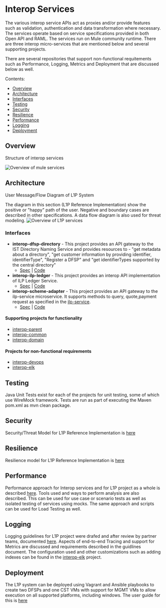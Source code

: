 # Interop Services

The various interop service APIs act as proxies and/or provide features such as validation, authentication and data transformation where necessary. The services operate based on service specifications provided in both Open API and RAML. The services run on Mule community runtime. There are three interop micro-services that are mentioned below and several supporting projects.

There are several repositories that support non-functional requitements such as Performance, Logging, Metrics and Deployment that are discussed below as well.

Contents:

* [Overview](#overview)
* [Architecture](#architecture)
* [Interfaces](#interfaces)
* [Testing](#testing)
* [Security](#security)
* [Resilience](#resilience)
* [Performance](#performance)
* [Logging](#logging)
* [Deployment](#deployment)

## Overview
Structure of interop services

![Overview of mule services](./interop-services-overview.jpg)

## Architecture
User Message/Flow Diagram of L1P System

The diagram in this section (L1P Reference Implementation) show the positive or "happy" path of the user. Negative and boundary cases are described in other specifications. A data flow diagram is also used for threat modeling.
![Overview of L1P services](./PaymentFlow.png)

### Interfaces
- **interop-dfsp-directory** - This project provides an API gateway to the IST Directory Naming Service and provides resources to - "get metadata about a directory", "get customer information by providing identifier, identifierType", "Register a DFSP" and "get identifierTypes supported by the central directory"
    - [Spec](https://github.com/mojaloop/interop-dfsp-directory/blob/master/README.md) | [Code](https://github.com/mojaloop/interop-dfsp-directory)
- **interop-ilp-ledger** - This project provides an interop API implementation of ILP Ledger Service.
    - [Spec](https://github.com/mojaloop/interop-ilp-ledger/blob/master/README.md) | [Code](https://github.com/mojaloop/interop-ilp-ledger)
- **interop-scheme-adapter** - This project provides an API gateway to the ilp-service microservice. It supports methods to query, quote,payment request as specified in the [ilp-service](https://github.com/mojaloop/ilp-service).
    - [Spec](https://github.com/mojaloop/interop-scheme-adapter/blob/master/README.md) | [Code](https://github.com/mojaloop/interop-scheme-adapter)

#### Supporting projects for functionality
* [interop-parent](https://github.com/mojaloop/interop-parent)
* [interop-common](https://github.com/mojaloop/interop-common)
* [interop-domain](https://github.com/mojaloop/interop-domain)

#### Projects for non-functional requirements
* [interop-devops](https://github.com/mojaloop/interop-devops)
* [interop-elk](https://github.com/mojaloop/interop-elk)

## Testing
Java Unit Tests exist for each of the projects for unit testing, some of which use WireMock framework. Tests are run as part of executing the Maven pom.xml as mvn clean package.

## Security

Security/Threat Model for L1P Reference Implementation is [here](https://www.dropbox.com/home/Level%20One%20OSS%20Team%20Share/Discussion%20Docs?preview=ThreatModel_mojaloop.docx)

## Resilience

Resilience model for L1P Reference Implementation is [here](https://github.com/mojaloop/Docs/blob/master/test/RMA.md)

## Performance

Performance approach for Interop services and for L1P project as a whole is described [here](https://github.com/mojaloop/docs/tree/master/test/performance). Tools used and ways to perform analysis are also described. This can be used for use case or scenario tests as well as isolated testing of services using mocks. The same approach and scripts can be used for Load Testing as well.

## Logging

Logging guidelines for L1P project were drafed and after review by partner teams, documented [here](./logging-guidelines.md). Aspects of end-to-end Tracing and support for Metrics are discussed and requirements described in the guidlines document. The configuration used and other customizations such as adding indexes can be found in the [interop-elk](https://github.com/mojaloop/interop-elk) project.

## Deployment

The L1P system can be deployed using Vagrant and Ansible playbooks to create two DFSPs and one CST VMs with support for MGMT VMs to allow execution on all supported platforms, including windows. The user guide for this is [here](https://github.com/mojaloop/interop-devops/blob/master/README.md)
